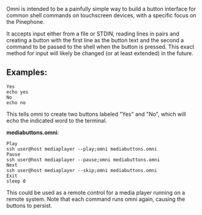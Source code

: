 Omni is intended to be a painfully simple way to build a button interface
for common shell commands on touchscreen devices, with a specific focus
on the Pinephone. 

It accepts input either from a file or STDIN, reading lines in pairs and
creating a button with the first line as the button text and the second a
command to be passed to the shell when the button is pressed.  This exact
method for input will likely be changed (or at least extended) in the
future. 

## Examples:

    Yes
    echo yes
    No
    echo no

This tells omni to create two buttons labeled "Yes" and "No", which will
echo the indicated word to the terminal.

**mediabuttons.omni**:

    Play
    ssh user@host mediaplayer --play;omni mediabuttons.omni
    Pause
    ssh user@host mediaplayer --pause;omni mediabuttons.omni
    Next
    ssh user@host mediaplayer --skip;omni mediabuttons.omni
    Exit
    sleep 0


This could be used as a remote control for a media player running on a
remote system.  Note that each command runs omni again, causing the
buttons to persist.
